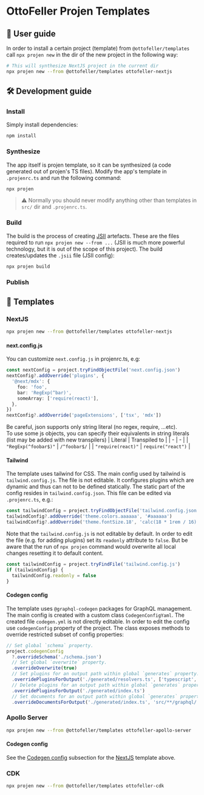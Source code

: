 # OttoFeller Projen Templates

## 📀 User guide

In order to install a certain project (template) from `@ottofeller/templates` call `npx projen new` in the dir of the new project in the following way:

```sh
# This will synthesize NextJS project in the current dir
npx projen new --from @ottofeller/templates ottofeller-nextjs
```

## 🛠 Development guide

### Install

Simply install dependencies:

```sh
npm install
```

### Synthesize

The app itself is projen template, so it can be synthesized (a code generated out of projen's TS files). Modify the app's template in `.projenrc.ts` and run the following command:

```sh
npx projen
```

> :warning: Normally you should never modify anything other than templates in `src/` dir and `.projenrc.ts`.

### Build

The build is the process of creating [JSII](https://github.com/aws/jsii) artefacts. These are the files required to run `npx projen new --from ...` (JSII is much more powerful technology, but it is out of the scope of this project). The build creates/updates the `.jsii` file (JSII config):

```sh
npx projen build
```

### Publish

## 🧩 Templates

### NextJS

```sh
npx projen new --from @ottofeller/templates ottofeller-nextjs
```

#### next.config.js

You can customize `next.config.js` in projenrc.ts, e.g:

```typescript
const nextConfig = project.tryFindObjectFile('next.config.json')
nextConfig?.addOverride('plugins', {
  '@next/mdx': {
    foo: 'foo',
    bar: 'RegExp(^bar)',
    someArray: ['require(react)'],
  },
})
nextConfig?.addOverride('pageExtensions', ['tsx', 'mdx'])
```

Be careful, json supports only string literal (no regex, require, ...etc). <br>
To use some js objects, you can specify their equivalents in string literals (list may be added with new transpilers)
| Literal | Transpiled to |
| - | - |
| `"RegExp(^foobar$)"` | `/^foobar$/` |
| `"require(react)"` | `require("react")` |

#### Tailwind

The template uses tailwind for CSS. The main config used by tailwind is `tailwind.config.js`. The file is not editable. It configures plugins which are dynamic and thus can not to be defined statically. The static part of the config resides in `tailwind.config.json`. This file can be edited via `.projenrc.ts`, e.g.:

```typescript
const tailwindConfig = project.tryFindObjectFile('tailwind.config.json')
tailwindConfig?.addOverride('theme.colors.aaaaaa', '#aaaaaa')
tailwindConfig?.addOverride('theme.fontSize.18', 'calc(18 * 1rem / 16)')
```

Note that the `tailwind.config.js` is not editable by default. In order to edit the file (e.g. for adding plugins) set its `readonly` attribute to `false`. But be aware that the run of `npx projen` command would overwrite all local changes resetting it to default content.

```typescript
const tailwindConfig = project.tryFindFile('tailwind.config.js')
if (tailwindConfig) {
  tailwindConfig.readonly = false
}
```

#### Codegen config

The template uses `@graphql-codegen` packages for GraphQL management. The main config is created with a custom class `CodegenConfigYaml`. The created file `codegen.yml` is not directly editable. In order to edit the config use `codegenConfig` property of the project. The class exposes methods to override restricted subset of config properties:

```typescript
// Set global `schema` property.
project.codegenConfig
  ?.overrideSchema('./schema.json')
  // Set global `overwrite` property.
  .overrideOverwrite(true)
  // Set plugins for an output path within global `generates` property.
  .overridePluginsForOutput('./generated/resolvers.ts', ['typescript', 'typescript-resolvers'])
  // Delete plugins for an output path within global `generates` property.
  .overridePluginsForOutput('./generated/index.ts')
  // Set documents for an output path within global `generates` property.
  .overrideDocumentsForOutput('./generated/index.ts', 'src/**/graphql/!(*.generated).ts')
```

### Apollo Server

```sh
npx projen new --from @ottofeller/templates ottofeller-apollo-server
```

#### Codegen config

See the [Codegen config](#codegen-config) subsection for the [NextJS](#nextjs) template above.

### CDK

```sh
npx projen new --from @ottofeller/templates ottofeller-cdk
```
